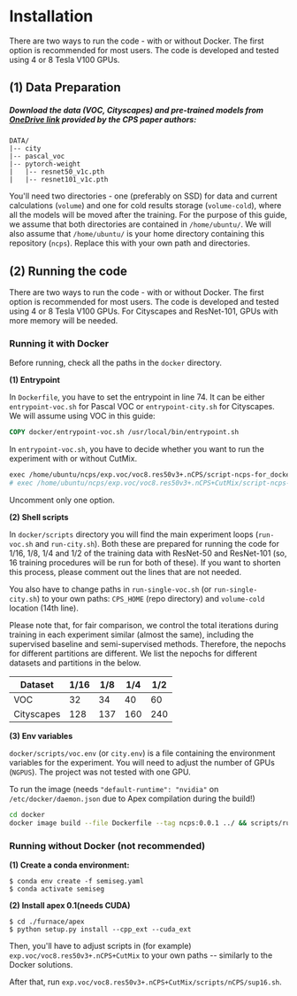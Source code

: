 # Installation
There are two ways to run the code - with or without Docker. 
The first option is recommended for most users.
The code is developed and tested using 4 or 8 Tesla V100 GPUs.

## (1) Data Preparation
##### Download the data (VOC, Cityscapes) and pre-trained models from  [OneDrive link](https://pkueducn-my.sharepoint.com/:f:/g/personal/pkucxk_pku_edu_cn/EtjNKU0oVMhPkOKf9HTPlVsBIHYbACel6LSvcUeP4MXWVg?e=139icd) provided by the CPS paper authors: 

```
DATA/
|-- city
|-- pascal_voc
|-- pytorch-weight
|   |-- resnet50_v1c.pth
|   |-- resnet101_v1c.pth
```

You'll need two directories - one (preferably on SSD) for data and current calculations (`volume`) and one for cold results storage (`volume-cold`), where all the models will be moved after the training.
For the purpose of this guide, we assume that both directories are contained in `/home/ubuntu/`.
We will also assume that `/home/ubuntu/` is your home directory containing this repository (`ncps`).
Replace this with your own path and directories.

## (2) Running the code

There are two ways to run the code - with or without Docker. 
The first option is recommended for most users.
The code is developed and tested using 4 or 8 Tesla V100 GPUs.
For Cityscapes and ResNet-101, GPUs with more memory will be needed.

### Running it with Docker

Before running, check all the paths in the `docker` directory.

**(1) Entrypoint**

 In `Dockerfile`, you have to set the entrypoint in line 74.  It can be either `entrypoint-voc.sh` for Pascal VOC or `entrypoint-city.sh` for Cityscapes.
We will assume using VOC in this guide:
```dockerfile
COPY docker/entrypoint-voc.sh /usr/local/bin/entrypoint.sh
```
In `entrypoint-voc.sh`, you have to decide whether you want to run the experiment with or without CutMix.
```dockerfile
exec /home/ubuntu/ncps/exp.voc/voc8.res50v3+.nCPS/script-ncps-for_docker.sh
# exec /home/ubuntu/ncps/exp.voc/voc8.res50v3+.nCPS+CutMix/script-ncps-for_docker.sh
```
Uncomment only one option.

**(2) Shell scripts**

In `docker/scripts` directory you will find the main experiment loops (`run-voc.sh` and `run-city.sh`).
Both these are prepared for running the code for 1/16, 1/8, 1/4 and 1/2 of the training data with ResNet-50 and ResNet-101 (so, 16 training procedures will be run for both of these).
If you want to shorten this process, please comment out the lines that are not needed.

You also have to change paths in `run-single-voc.sh` (or `run-single-city.sh`) to your own paths: `CPS_HOME` (repo directory) and `volume-cold` location (14th line).

Please note that, for fair comparison, we control the total iterations during training in each experiment similar (almost the same), including the supervised baseline and semi-supervised methods. Therefore, the nepochs for different partitions are different. We list the nepochs for different datasets and partitions in the below.

| Dataset    | 1/16 | 1/8  | 1/4  | 1/2  |
| ---------- | ---- | ---- | ---- | ---- |
| VOC        | 32   | 34   | 40   | 60   |
| Cityscapes | 128  | 137  | 160  | 240  |

**(3) Env variables**

`docker/scripts/voc.env` (or `city.env`) is a file containing the environment variables for the experiment.
You will need to adjust the number of GPUs (`NGPUS`).
The project was not tested with one GPU.

To run the image (needs `"default-runtime": "nvidia"` on `/etc/docker/daemon.json` due to Apex compilation during the build!)
```bash
cd docker
docker image build --file Dockerfile --tag ncps:0.0.1 ../ && scripts/run-voc-101.sh
```



### Running without Docker (not recommended)

**(1) Create a conda environment:**

```shell
$ conda env create -f semiseg.yaml
$ conda activate semiseg
```

**(2) Install apex 0.1(needs CUDA)**

```shell
$ cd ./furnace/apex
$ python setup.py install --cpp_ext --cuda_ext
```

Then, you'll have to adjust scripts in (for example) `exp.voc/voc8.res50v3+.nCPS+CutMix` to your own paths -- similarly to the Docker solutions.

After that, run `exp.voc/voc8.res50v3+.nCPS+CutMix/scripts/nCPS/sup16.sh`.



